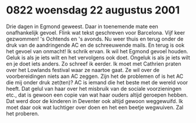 # 0822 woensdag 22 augustus 2001
Drie dagen in Egmond geweest. Daar in toenemende mate een onafhankelijk gevoel. Flink wat tekst geschreven voor Barcelona. Vijf keer gezwommen! 's Ochtends en 's avonds. Nu weer thuis en terug onder de druk van de aandringende AC en de schreeuwende mails. En terug is ook het gevoel van onmacht! Ik schrik ervan. Ik wil het Egmond gevoel houden. Geluk is als je iets wilt en het vervolgens ook doet. Ongeluk is als je iets wilt en je doet iets anders. Zo schreef ik eerder. Ik moet met Cathrien praten over het Lowlands festival waar ze naartoe gaat. Ze wil over de voorbereidingen niets aan AC zeggen. Zijn het de problemen of is het AC die mij onder druk zet(ten)? AC is iemand die het beste met de wereld voor heeft. Dat gelul van haar over het misbruik van de sociale voorzieningen etc., dat is gewoon een copie van wat haar ouders altijd geroepen hebben. Dat werd door de kinderen in Deventer ook altijd gewoon weggewuifd. Ik moet daar ook wat luchtiger over doen en het een beetje wegwuiven. Zal het proberen.